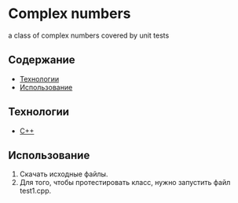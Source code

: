 # Complex numbers
a class of complex numbers covered by unit tests

## Содержание
- [Технологии](#технологии)
- [Использование](#использование)

## Технологии
- [C++](https://cplusplus.com/)

## Использование
1) Скачать исходные файлы.
2) Для того, чтобы протестировать класс, нужно запустить файл test1.cpp.
